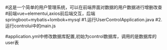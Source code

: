 #这是一个简单的用户管理系统，可以在前端界面对数据的用户数据进行增删改查
#前端vue+elementui,axios前后端交互，后端springboot+mybatis+lombok+mysql
#1.运行UserControlApplication.java
#2.运行controlui中的main.js

#application.yml中修改数据库配置,初始为control数据库，调用的是数据库的user表